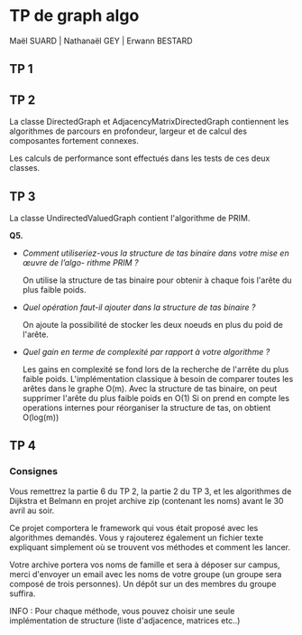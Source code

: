 # TP de graph algo

Maël SUARD | Nathanaël GEY | Erwann BESTARD

## TP 1

## TP 2

La classe DirectedGraph et AdjacencyMatrixDirectedGraph contiennent les algorithmes de parcours en profondeur, largeur
et de calcul des composantes fortement connexes.

Les calculs de performance sont effectués dans les tests de ces deux classes.

## TP 3

La classe UndirectedValuedGraph contient l'algorithme de PRIM.

**Q5.**

* *Comment utiliseriez-vous la structure de tas binaire dans votre mise en œuvre de l’algo- rithme PRIM ?*

  On utilise la structure de tas binaire pour obtenir à chaque fois l'arête du plus faible poids.


* *Quel opération faut-il ajouter dans la structure de tas binaire ?*

  On ajoute la possibilité de stocker les deux noeuds en plus du poid de l'arête.


* *Quel gain en terme de complexité par rapport à votre algorithme ?*

  Les gains en complexité se fond lors de la recherche de l'arrête du plus faible poids. L'implémentation classique à
  besoin de comparer toutes les arêtes dans le graphe O(m).
  Avec la structure de tas binaire, on peut supprimer l'arête du plus faible poids en O(1)
  Si on prend en compte les operations internes pour réorganiser la structure de tas, on obtient O(log(m))

## TP 4

### Consignes

Vous remettrez la partie 6 du TP 2, la partie 2 du TP 3, et les algorithmes de Dijkstra et Belmann en projet archive
zip (contenant les noms) avant le 30 avril au soir.

Ce projet comportera le framework qui vous était proposé avec les algorithmes demandés. Vous y rajouterez également un
fichier texte expliquant simplement où se trouvent vos méthodes et comment les lancer.

Votre archive portera vos noms de famille et sera à déposer sur campus, merci d'envoyer un email avec les noms de votre
groupe (un groupe sera composé de trois personnes). Un dépôt sur un des membres du groupe suffira.

INFO : Pour chaque méthode, vous pouvez choisir une seule implémentation de structure (liste d'adjacence, matrices
etc..)
